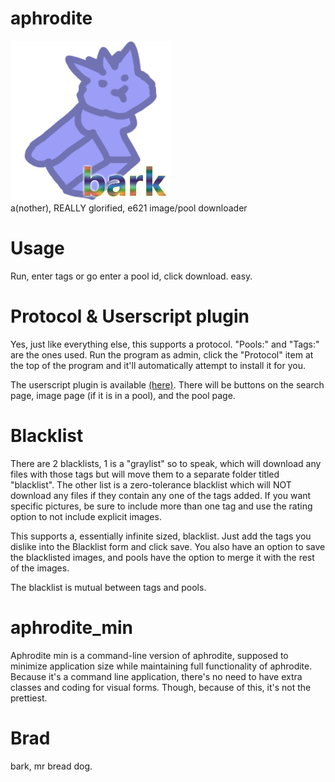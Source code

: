 # aphrodite
![bark bark, good dog.](https://raw.githubusercontent.com/murrty/aphrodite/master/aphrodite/Resources/brad.png)  
a(nother), REALLY glorified, e621 image/pool downloader

# Usage
Run, enter tags or go enter a pool id, click download. easy.

# Protocol & Userscript plugin
Yes, just like everything else, this supports a protocol. "Pools:" and "Tags:" are the ones used. Run the program as admin, click the "Protocol" item at the top of the program and it'll automatically attempt to install it for you.

The userscript plugin is available [(here)](https://github.com/murrty/aphrodite/raw/master/Resources/aphrodite.user.js). There will be buttons on the search page, image page (if it is in a pool), and the pool page.

# Blacklist
There are 2 blacklists, 1 is a "graylist" so to speak, which will download any files with those tags but will move them to a separate folder titled "blacklist". The other list is a zero-tolerance blacklist which will NOT download any files if they contain any one of the tags added. If you want specific pictures, be sure to include more than one tag and use the rating option to not include explicit images.

This supports a, essentially infinite sized, blacklist. Just add the tags you dislike into the Blacklist form and click save. You also have an option to save the blacklisted images, and pools have the option to merge it with the rest of the images.

The blacklist is mutual between tags and pools.

# aphrodite_min
Aphrodite min is a command-line version of aphrodite, supposed to minimize application size while maintaining full functionality of aphrodite. Because it's a command line application, there's no need to have extra classes and coding for visual forms. Though, because of this, it's not the prettiest.

# Brad
bark, mr bread dog.
